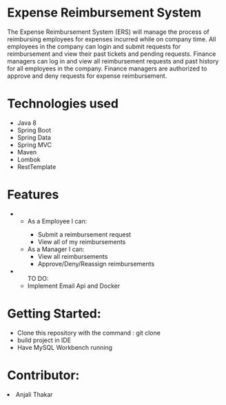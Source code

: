 # Expense Reimbursement System

<p>The Expense Reimbursement System (ERS) will manage the process of reimbursing employees for expenses incurred while on company time. All employees in the company can login and submit requests for reimbursement and view their past tickets and pending requests. Finance managers can log in and view all reimbursement requests and past history for all employees in the company. Finance managers are authorized to approve and deny requests for expense reimbursement.<p>
  
# Technologies used
  <ul>
    <li>Java 8 </li>
    <li>Spring Boot</li>
    <li>Spring Data</li>
    <li>Spring MVC</li>
    <li>Maven</li>
    <li>Lombok</li>
    <li>RestTemplate</li>
  </ul>

  # Features 
  <ul>
    <li>
      <ul>
        <li>As a Employee I can:</li>
        <ul><li>Submit a reimbursement request</li>
          <li>View all of my reimbursements</li></ul>
        <li>As a Manager I can:
       <ul> <li>View all reimbursements</li>
         <li>Approve/Deny/Reassign reimbursements</li></ul>
      </ul>
    </li>
  <li><ul> TO DO:
    <li>Implement Email Api and Docker</li> 
   </ul></li>
  
  </ul>
  
  # Getting Started:
  <ul>
  <li>Clone this repository with the command : git clone</li>
   <li>build project in IDE</li>
   <li>Have MySQL Workbench running </li>
    
  </ul>
  
  # Contributor:
  <li>Anjali Thakar</li>
   
	
	

	
	
    
     





